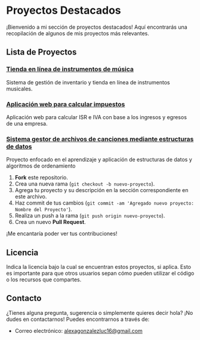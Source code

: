 # Proyectos Destacados

¡Bienvenido a mi sección de proyectos destacados! Aquí encontrarás una recopilación de algunos de mis proyectos más relevantes.

## Lista de Proyectos

### [Tienda en línea de instrumentos de música](https://github.com/alexaMcFly/Portafolio/tree/main/Proyectos%20destacados/tiendaMusica)
Sistema de gestión de inventario y tienda en línea de instrumentos musicales.

### [Aplicación web para calcular impuestos](https://github.com/alexaMcFly/Portafolio/tree/main/Proyectos%20destacados/Calcualdora%20de%20impuestos/impuestos/P%C3%A1gina%20de%20inicio)
Aplicación web para calcular ISR e IVA con base a los ingresos y egresos de una empresa.

### [Sistema gestor de archivos de canciones mediante estructuras de datos](https://github.com/alexaMcFly/Portafolio/tree/main/Proyectos%20destacados/gestorArchivosMusica)
Proyecto enfocado en el aprendizaje y aplicación de estructuras de datos y algoritmos de ordenamiento

1. **Fork** este repositorio.
2. Crea una nueva rama (`git checkout -b nuevo-proyecto`).
3. Agrega tu proyecto y su descripción en la sección correspondiente en este archivo.
4. Haz commit de tus cambios (`git commit -am 'Agregado nuevo proyecto: Nombre del Proyecto'`).
5. Realiza un push a la rama (`git push origin nuevo-proyecto`).
6. Crea un nuevo **Pull Request**.

¡Me encantaría poder ver tus contribuciones!

## Licencia

Indica la licencia bajo la cual se encuentran estos proyectos, si aplica. Esto es importante para que otros usuarios sepan cómo pueden utilizar el código o los recursos que compartes.

## Contacto

¿Tienes alguna pregunta, sugerencia o simplemente quieres decir hola? ¡No dudes en contactarnos! Puedes encontrarnos a través de:

- Correo electrónico: alexagonzalezluc16@gmail.com

